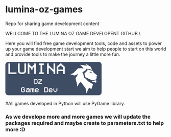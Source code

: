# lumina-oz-games
Repo for sharing game development content

WELLCOME TO THE LUMINA OZ GAME DEVELOPENT GITHUB \\


Here you will find free game development tools, code and assets to power up your game development start
we aim to help people to start on this world and provide tools to make the journey a little more fun.

<img src="banner.png"
    width="60%" height="60%" class="center"/>


#All games developed in Python will use PyGame library. 
### As we develope more and more games we will update the packages required and maybe create to parameters.txt to help more :D 
